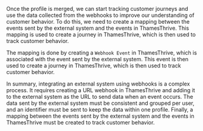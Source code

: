 Once the profile is merged, we can start tracking customer journeys and use the data collected from the webhooks to
improve our understanding of customer behavior. To do this, we need to create a mapping between the events sent by the
external system and the events in ThamesThrive. This mapping is used to create a journey in ThamesThrive, which is then used to
track customer behavior.

The mapping is done by creating a `Webhook Event` in ThamesThrive, which is associated with the event sent by the external
system. This event is then used to create a journey in ThamesThrive, which is then used to track customer behavior.

In summary, integrating an external system using webhooks is a complex process. It requires creating a URL webhook in
ThamesThrive and adding it to the external system as the URL to send data when an event occurs. The data sent by the
external system must be consistent and grouped per user, and an identifier must be sent to keep the data within one
profile. Finally, a mapping between the events sent by the external system and the events in ThamesThrive must be created to
track customer behavior.
